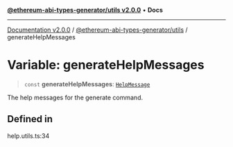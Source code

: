 [**@ethereum-abi-types-generator/utils v2.0.0**](../README.md) • **Docs**

***

[Documentation v2.0.0](../../../packages.md) / [@ethereum-abi-types-generator/utils](../README.md) / generateHelpMessages

# Variable: generateHelpMessages

> `const` **generateHelpMessages**: [`HelpMessage`](../../types/type-aliases/HelpMessage.md)

The help messages for the generate command.

## Defined in

help.utils.ts:34
